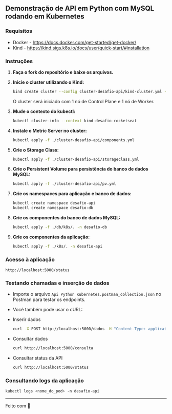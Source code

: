 ## Demonstração de API em Python com MySQL rodando em Kubernetes

### Requisitos

- Docker - https://docs.docker.com/get-started/get-docker/
- Kind   - https://kind.sigs.k8s.io/docs/user/quick-start/#installation

### Instruções

1. **Faça o fork do repositório e baixe os arquivos.**

2. **Inicie o cluster utilizando o Kind:**
   ```bash
   kind create cluster --config cluster-desafio-api/kind-cluster.yml --name desafio-rocketseat
   ```
   O cluster será iniciado com 1 nó de Control Plane e 1 nó de Worker.

3. **Mude o contexto do kubectl:**
   ```bash
   kubectl cluster-info --context kind-desafio-rocketseat
   ```

4. **Instale o Metric Server no cluster:**
   ```bash
   kubectl apply -f ./cluster-desafio-api/components.yml
   ```

5. **Crie o Storage Class:**
   ```bash
   kubectl apply -f ./cluster-desafio-api/storageclass.yml
   ```

6. **Crie o Persistent Volume para persistência do banco de dados MySQL:**
   ```bash
   kubectl apply -f ./cluster-desafio-api/pv.yml
   ```

7. **Crie os namespaces para aplicação e banco de dados:**
   ```bash
   kubectl create namespace desafio-api
   kubectl create namespace desafio-db
   ```

8. **Crie os componentes do banco de dados MySQL:**
   ```bash
   kubectl apply -f ./db/k8s/. -n desafio-db
   ```

9. **Crie os componentes da aplicação:**
   ```bash
   kubectl apply -f ./k8s/. -n desafio-api
   ```

### Acesso à aplicação

```
http://localhost:5000/status
```

### Testando chamadas e inserção de dados

- Importe o arquivo `Api Python Kubernetes.postman_collection.json` no Postman para testar os endpoints.
- Você também pode usar o cURL:

- Inserir dados
  ```bash
  curl -X POST http://localhost:5000/dados -H "Content-Type: application/json" -d '{"name": "João", "email": "joao@email.com"}'
  ```
- Consultar dados
  ```bash
  curl http://localhost:5000/consulta
  ```
- Consultar status da API
  ```bash
  curl http://localhost:5000/status
  ```

### Consultando logs da aplicação

```bash
kubectl logs <nome_do_pod> -n desafio-api
```

---

Feito com 💜





